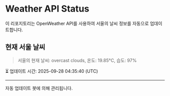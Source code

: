 
# Weather API Status

이 리포지토리는 OpenWeather API를 사용하여 서울의 날씨 정보를 자동으로 업데이트합니다.

## 현재 서울 날씨
> 서울의 현재 날씨: overcast clouds, 온도: 19.85°C, 습도: 97%

⏳ 업데이트 시간: 2025-09-28 04:35:40 (UTC)

---
자동 업데이트 봇에 의해 관리됩니다.
